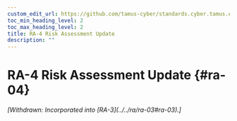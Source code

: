 ```yaml
---
custom_edit_url: https://github.com/tamus-cyber/standards.cyber.tamus.edu/tree/main/static/content/tamus.edu/TAMUS_profile.xml
toc_min_heading_level: 2
toc_max_heading_level: 2
title: RA-4 Risk Assessment Update
description: ""
---
```


# RA-4 Risk Assessment Update {#ra-04}


<prop xmlns="http://csrc.nist.gov/ns/oscal/1.0" name="status" value="withdrawn">
            <em>[Withdrawn: Incorporated into [RA-3](../../ra/ra-03#ra-03).]</em>
         </prop>
         

